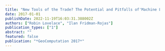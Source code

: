 ```yaml
---
title: "New Tools of the Trade? The Potential and Pitfalls of'Machine Learning'and'DAGs' to Model Origin-Destination Data"
date: 2017-01-01
publishDate: 2022-11-19T16:03:31.388002Z
authors: ["Robin Lovelace", "Ilan Fridman-Rojas"]
publication_types: ["1"]
abstract: ""
featured: false
publication: "*GeoComputation 2017*"
---
```


